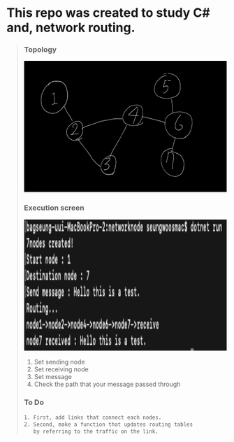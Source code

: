 # This repo was created to study C# and, network routing.

> ### Topology
>
> <img src="./topology_img/topology.jpeg" width="auto" height="300">
>
> ### Execution screen
>
> <img src="./topology_img/execution.png" width="auto" height="300">
>
> 1. Set sending node
> 2. Set receiving node
> 3. Set message
> 4. Check the path that your message passed through
>
> ### To Do
>
> ```
> 1. First, add links that connect each nodes.
> 2. Second, make a function that updates routing tables
>    by referring to the traffic on the link.
> ```
